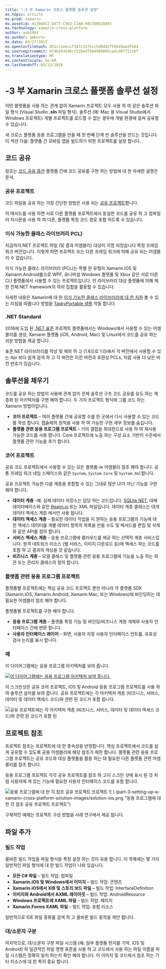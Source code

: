 ```yaml
---
title: "-3 부 Xamarin 크로스 플랫폼 솔루션 설정"
ms.topic: article
ms.prod: xamarin
ms.assetid: 4139A6C2-D477-C563-C1AB-98CCD0D10A93
ms.technology: xamarin-cross-platform
author: asb3993
ms.author: amburns
ms.date: 03/27/2017
ms.openlocfilehash: 852c11eeccf347c3175cc5d8d42f55616aedfb84
ms.sourcegitcommit: 0fdb243b46cf21be47584900805cadcd077121bf
ms.translationtype: MT
ms.contentlocale: ko-KR
ms.lasthandoff: 03/13/2018
---
```

# <a name="part-3---setting-up-a-xamarin-cross-platform-solution"></a>-3 부 Xamarin 크로스 플랫폼 솔루션 설정

어떤 플랫폼을 사용 하는 관계 없이 Xamarin 프로젝트 모두 사용 하 여 같은 솔루션 파일 형식 (Visual Studio **.sln** 파일 형식). 솔루션 (예: Mac 용 Visual Studio에서 Windows 프로젝트) 개별 프로젝트를 로드할 수 없는 경우에 개발 환경에 걸쳐 공유할 수 있습니다.



새 크로스 플랫폼 응용 프로그램을 만들 때 첫 번째 단계 빈 솔루션을 만드는 것입니다. 이 섹션 다음: 플랫폼 간 모바일 앱을 빌드하기 위한 프로젝트를 설정 합니다.

 <a name="Sharing_Code" />


## <a name="sharing-code"></a>코드 공유

참조는 [코드 공유 옵션](~/cross-platform/app-fundamentals/code-sharing.md) 플랫폼 간에 코드 공유를 구현 하는 방법에 대 한 자세한 설명은 문서.

 <a name="Shared_Asset_Projects" />


### <a name="shared-projects"></a>공유 프로젝트

코드 파일을 공유 하는 가장 간단한 방법은 사용 되는 [공유 프로젝트](~/cross-platform/app-fundamentals/shared-projects.md)합니다.

이 메서드를 사용 하면 서로 다른 플랫폼 프로젝트에서 동일한 코드를 공유 하 고 컴파일러 지시문을 사용 하 여 다른, 플랫폼 특정 코드 경로 포함 하도록 수 있습니다.

 <a name="Portable_Class_Libraries" />


### <a name="portable-class-libraries-pcl"></a>이식 가능한 클래스 라이브러리 PCL)

지금까지.NET 프로젝트 파일 (및 결과 어셈블리) 대상이 지정 되었습니다 특정 프레임 워크 버전입니다. 이렇게 하면 프로젝트 또는 다른 프레임 워크에 의해 공유 되는 어셈블리 수 없습니다.

이식 가능한 클래스 라이브러리 (PCL)는 특별 한 유형의 Xamarin.iOS 및 Xamarin.Android를으로 WPF, 유니버설 Windows 플랫폼 및 Xbox 같은 서로 다른 CLI 플랫폼에서 사용할 수 있는 프로젝트입니다. 만 라이브러리 대상 플랫폼에 의해 제한 전체.NET framework의 하위 집합을 활용할 수 있습니다.

자세한 내용은 Xamarin에 대 한 [이식 가능한 클래스 라이브러리에 대 한 지원](~/cross-platform/app-fundamentals/pcl.md) 볼 수 있는 지침을 따릅니다 방법을 [TaskyPortable 샘플](https://github.com/xamarin/mobile-samples/tree/master/TaskyPortable) 작동 합니다.


### <a name="net-standard"></a>.NET Standard

2016에 도입 된 [.NET 표준](~/cross-platform/app-fundamentals/net-standard.md) 프로젝트 플랫폼에서는 Windows에서 사용할 수 있는 어셈블리를 생성, Xamarin 플랫폼 (iOS, Android, Mac) 및 Linux에서 코드를 공유 하는 쉬운 방법을 제공 합니다.

표준.NET 라이브러리를 작성 및 제외 하 고 (1.6으로 1.0)에서 각 버전에서 사용할 수 있는 Api 보다 쉽게 검색 하 고 각 버전은 이전 버전과 호환성 PCLs, 처럼 사용 더 낮은 버전 번호가 있습니다.



 <a name="Populating_the_Solution" />


## <a name="populating-the-solution"></a>솔루션을 채우기

코드를 공유 하는 방법이 사용에 관계 없이 전체 솔루션 구조 코드 공유를 유도 하는 계층화 된 아키텍처를 구현 해야 합니다.
두 가지 프로젝트 형식에 그룹 코드 하는 Xamarin 방법이입니다.

-   **코어 프로젝트** – 여러 플랫폼 간에 공유할 수를 한 곳에서 다시 사용할 수 있는 코드를 작성 합니다. 캡슐화의 원칙을 사용 하 여 가능한 구현 세부 정보를 숨깁니다.
-   **플랫폼 관련 응용 프로그램 프로젝트** – 거의 결합을 최대한으로 사용 하 여 재사용 가능한 코드를 사용 합니다. Core 프로젝트에 노출 하는 구성 요소 기반이 수준에서 플랫폼 관련 기능을 추가 합니다.


 <a name="Core_Project" />


### <a name="core-project"></a>코어 프로젝트

공유 코드 프로젝트에서 사용할 수 있는 모든 플랫폼-ie 어셈블리 참조 해야 합니다. 공통 프레임 워크 네임 스페이스와 같은 `System`, `System.Core` 및 `System.Xml`합니다.

공유 프로젝트 가능한 다음 계층을 포함할 수 있는 그대로 많은 UI가 아닌 기능을 구현 해야 합니다.

-   **데이터 계층** -예: 실제 데이터 저장소는 담당 하는 코드입니다.  [SQLite NET](https://github.com/praeclarum/sqlite-net), 대체 데이터베이스와 같은 [Realm.io](https://realm.io/products/realm-mobile-database/) 또는 XML 파일입니다. 데이터 계층 클래스는 대개 데이터 액세스 계층 에서만 사용 됩니다.
-   **데이터 액세스 계층** – 필요한 데이터 작업을 지 원하는 응용 프로그램의 기능에 대 한 액세스 데이터를 개별 데이터 항목의 목록을 만들 수도 및 메서드를 편집 및 삭제와 같은 API를 정의 합니다.
-   **서비스 액세스 계층** – 응용 프로그램에 클라우드를 제공 하는 선택적 계층 서비스입니다. 원격 네트워크 리소스 (웹 서비스, 이미지 다운로드 등)에 액세스 하는 코드를 포함 하 고 결과의 캐싱을 것 같습니다.
-   **비즈니스 계층** – 모델 클래스 및 플랫폼 관련 응용 프로그램에 기능을 노출 하는 외관 또는 관리자 클래스의 정의 합니다.


 <a name="Platform-Specific_Application_Projects" />


### <a name="platform-specific-application-projects"></a>플랫폼 관련 응용 프로그램 프로젝트

플랫폼별 프로젝트에는 핵심 공유 코드 프로젝트 뿐만 아니라 각 플랫폼 SDK (Xamarin.iOS, Xamarin.Android, Xamarin.Mac, 또는 Windows)에 바인딩하는 데 필요한 어셈블리 참조 해야 합니다.

플랫폼별 프로젝트를 구현 해야 합니다.

-   **응용 프로그램 계층** – 플랫폼 특정 기능 및 바인딩/비즈니스 계층 개체와 사용자 인터페이스 간에 변환 합니다.
-   **사용자 인터페이스 레이어** – 화면, 사용자 지정 사용자 인터페이스 컨트롤, 유효성 검사 논리를 표시 합니다.


<a name="Example" />


### <a name="example"></a>예

이 다이어그램에는 응용 프로그램 아키텍처를 보여 줍니다.

 [ ![](part-3-setting-up-a-xamarin-cross-platform-solution-images/conceptualarchitecture.png "이 다이어그램에는 응용 프로그램 아키텍처 보여 줍니다.")](part-3-setting-up-a-xamarin-cross-platform-solution-images/conceptualarchitecture.png#lightbox)

이 스크린샷은 공유 코어 프로젝트, iOS 및 Android 응용 프로그램 프로젝트를 사용 하 여 솔루션 설치를 보여 줍니다. 공유 프로젝트에는 각 아키텍처 계층 (비즈니스, 서비스, 데이터 및 데이터 액세스 코드)와 관련 된 코드가 포함 됩니다.

 ![](part-3-setting-up-a-xamarin-cross-platform-solution-images/core-solution-example.png "공유 프로젝트에는 각 아키텍처 계층 (비즈니스, 서비스, 데이터 및 데이터 액세스 코드)와 관련 된 코드가 포함 된")


 <a name="Project_References" />


## <a name="project-references"></a>프로젝트 참조

프로젝트 참조는 프로젝트에 대 한 종속성을 반영합니다. 핵심 프로젝트에서 코드를 쉽게 공유할 수 있도록 공용 어셈블리에 해당 참조가 제한 합니다.
플랫폼 관련 응용 프로그램 프로젝트는 공유 코드와 대상 플랫폼을 활용 하는 데 필요한 다른 플랫폼 관련 어셈블리를 참조 합니다.

응용 프로그램 프로젝트 각각 공유 프로젝트를 참조 하 고이 스크린 샷에 표시 된 것 처럼 사용자에 게 있는 기능에 필요한 사용자 인터페이스 코드를 포함 합니다.

![](part-3-setting-up-a-xamarin-cross-platform-solution-images/solution-android.png "응용 프로그램에 대 한 각 참조 공유 프로젝트 프로젝트") ![ ] (part-3-setting-up-a-xamarin-cross-platform-solution-images/solution-ios.png "응용 프로그램에 대 한 각 참조 공유 프로젝트 프로젝트")


구체적인 예제는 프로젝트 구성 방법을 사례 연구에서 제공 됩니다.

 <a name="Adding_Files" />


## <a name="adding-files"></a>파일 추가

 <a name="Build_Action" />


### <a name="build-action"></a>빌드 작업

올바른 빌드 작업을 파일 형식을 특정 설정 하는 것이 유용 합니다. 이 목록에는 몇 가지 일반적인 파일 형식에 대 한 빌드 작업이 나와 있습니다.

-  **모든 C# 파일** – 빌드 작업: 컴파일
-   **Xamarin.iOS 및 Windows에서 이미지** – 빌드 작업: 콘텐츠
-   **Xamarin.iOS에서 XIB 및 스토리 보드 파일** – 빌드 작업: InterfaceDefinition
-   **이미지와 Android에서 AXML 레이아웃** – 빌드 작업: AndroidResource
-  **Windows 프로젝트에 XAML 파일** – 빌드 작업: 페이지
-  **Xamarin.Forms XAML 파일** – 빌드 작업: 포함 리소스


일반적으로 IDE 파일 종류를 검색 하 고 올바른 빌드 동작을 제안 합니다.

 <a name="Case_Sensitivity" />


### <a name="case-sensitivity"></a>대/소문자 구분

마지막으로, 대/소문자 구분 파일 시스템 (예: 일부 플랫폼 한지를 기억.
iOS 및 Android) 하 일관적인 파일 명명 표준을 사용 하 고 코드에서 사용 하는 파일 이름을 파일 시스템은 정확히 일치 하는지 확인 해야 합니다. 이 이미지 및 코드에서 참조 하는 기타 리소스에 대 한 특히 중요 합니다.
